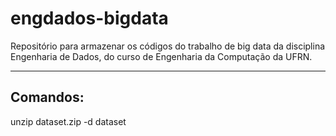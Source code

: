# engdados-bigdata
Repositório para armazenar os códigos do trabalho de big data da disciplina Engenharia de Dados, do curso de Engenharia da Computação da UFRN.

-----
## Comandos:
unzip dataset.zip -d dataset
